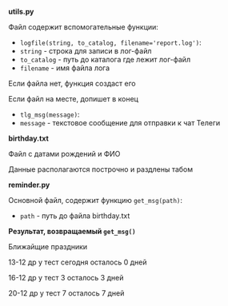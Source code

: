 **utils.py**

Файл содержит вспомогательные функции:
 - `logfile(string, to_catalog, filename='report.log')`:
  - `string` - строка для записи в лог-файл
  - `to_catalog` - путь до каталога где лежит лог-файл
  - `filename` - имя файла лога

Если файла нет, функция создаст его

Если файл на месте, допишет в конец

 - `tlg_msg(message)`:
  - `message` - текстовое сообщение для отправки к чат Телеги

**birthday.txt**

Файл с датами рождений и ФИО

Данные располагаются построчно и раздлены табом

**reminder.py**

Основной файл, содержит функцию `get_msg(path)`:
 - `path` - путь до файла birthday.txt

**Результат, возвращаемый `get_msg()`**

Ближайщие праздники

13-12 др у тест сегодня осталось 0 дней

16-12 др у тест 3 осталось 3 дней

20-12 др у тест 7 осталось 7 дней
